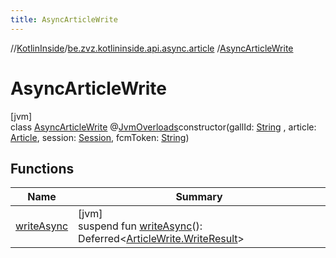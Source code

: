 ```yaml
---
title: AsyncArticleWrite
---
```

//[KotlinInside](../../../index.html)/[be.zvz.kotlininside.api.async.article](../index.html)
/[AsyncArticleWrite](index.html)

# AsyncArticleWrite

[jvm]\
class [AsyncArticleWrite](index.html)
@[JvmOverloads](https://kotlinlang.org/api/latest/jvm/stdlib/kotlin.jvm/-jvm-overloads/index.html)constructor(gallId: [String](https://kotlinlang.org/api/latest/jvm/stdlib/kotlin/-string/index.html)
, article: [Article](../../be.zvz.kotlininside.api.type/-article/index.html),
session: [Session](../../be.zvz.kotlininside.session/-session/index.html),
fcmToken: [String](https://kotlinlang.org/api/latest/jvm/stdlib/kotlin/-string/index.html))

## Functions

| Name | Summary |
|---|---|
| [writeAsync](write-async.html) | [jvm]<br>suspend fun [writeAsync](write-async.html)(): Deferred&lt;[ArticleWrite.WriteResult](../../be.zvz.kotlininside.api.article/-article-write/-write-result/index.html)&gt; |

